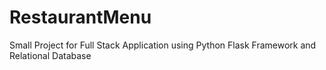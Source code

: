 # RestaurantMenu
Small Project for Full Stack Application using Python Flask Framework and Relational Database
